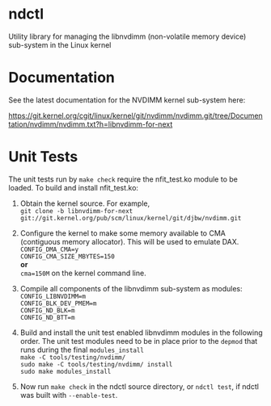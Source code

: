 # ndctl
Utility library for managing the libnvdimm (non-volatile memory device)
sub-system in the Linux kernel
  
Documentation
=============
See the latest documentation for the NVDIMM kernel sub-system here:
  
https://git.kernel.org/cgit/linux/kernel/git/nvdimm/nvdimm.git/tree/Documentation/nvdimm/nvdimm.txt?h=libnvdimm-for-next

Unit Tests
==========
The unit tests run by `make check` require the nfit_test.ko module to be
loaded.  To build and install nfit_test.ko:

1. Obtain the kernel source.  For example,  
`git clone -b libnvdimm-for-next
git://git.kernel.org/pub/scm/linux/kernel/git/djbw/nvdimm.git`  

2. Configure the kernel to make some memory available to CMA (contiguous
   memory allocator).
This will be used to emulate DAX.  
`CONFIG_DMA_CMA=y`  
`CONFIG_CMA_SIZE_MBYTES=150`  
**or**  
`cma=150M` on the kernel command line.  

3. Compile all components of the libnvdimm sub-system as modules:  
`CONFIG_LIBNVDIMM=m`  
`CONFIG_BLK_DEV_PMEM=m`  
`CONFIG_ND_BLK=m`  
`CONFIG_ND_BTT=m`  

4. Build and install the unit test enabled libnvdimm modules in the
   following order.  The unit test modules need to be in place prior to
   the `depmod` that runs during the final `modules_install`  
`make -C tools/testing/nvdimm/`  
`sudo make -C tools/testing/nvdimm/ install`  
`sudo make modules_install`

5. Now run `make check` in the ndctl source directory, or `ndctl test`,
   if ndctl was built with `--enable-test`.


